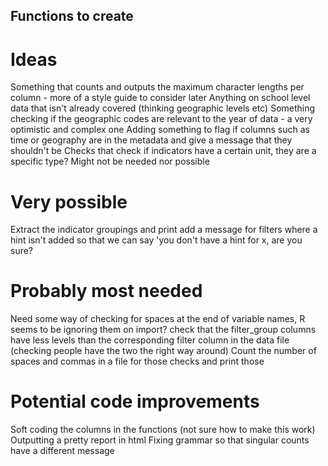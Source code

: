 ## Functions to create

# Ideas
Something that counts and outputs the maximum character lengths per column - more of a style guide to consider later
Anything on school level data that isn't already covered (thinking geographic levels etc)
Something checking if the geographic codes are relevant to the year of data - a very optimistic and complex one
Adding something to flag if columns such as time or geography are in the metadata and give a message that they shouldn't be
Checks that check if indicators have a certain unit, they are a specific type? Might not be needed nor possible

# Very possible
Extract the indicator groupings and print
add a message for filters where a hint isn't added so that we can say 'you don't have a hint for x, are you sure?

# Probably most needed
Need some way of checking for spaces at the end of variable names, R seems to be ignoring them on import?
check that the filter_group columns have less levels than the corresponding filter column in the data file (checking people have the two the right way around)
Count the number of spaces and commas in a file for those checks and print those

# Potential code improvements
Soft coding the columns in the functions (not sure how to make this work)
Outputting a pretty report in html
Fixing grammar so that singular counts have a different message
